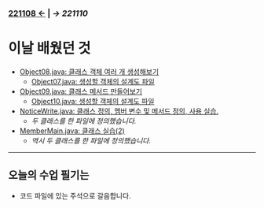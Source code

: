 ﻿### [221108 ←](/221011-_JAVA/221108) | *→ 221110*<!--(/221011-_JAVA/221110/)-->

# 이날 배웠던 것

- [Object08.java: 클래스 객체 여러 개 생성해보기](/221011-_JAVA/221109/javastudy56/javastudy/src/javastudy/Object08.java)
    - [Object07.java: 생성할 객체의 설계도 파일](/221011-_JAVA/221109/javastudy56/javastudy/src/javastudy/Object07.java)
- [Object09.java: 클래스 메서드 만들어보기](/221011-_JAVA/221109/javastudy56/javastudy/src/javastudy/Object09.java)
    - [Object10.java: 생성할 객체의 설계도 파일](/221011-_JAVA/221109/javastudy56/javastudy/src/javastudy/Object10.java)
- [NoticeWrite.java: 클래스 정의, 멤버 변수 및 메서드 정의, 사용 실습.](/221011-_JAVA/221109/javastudy56/javastudy/src/javastudy/NoticeWrite.java)
    - *두 클래스를 한 파일에 정의했습니다.*
- [MemberMain.java: 클래스 실습(2)](/221011-_JAVA/221109/javastudy56/javastudy/src/javastudy/MemberMain.java)
    - *역시 두 클래스를 한 파일에 정의했습니다.*

---

## 오늘의 수업 필기는

- 코드 파일에 있는 주석으로 갈음합니다.